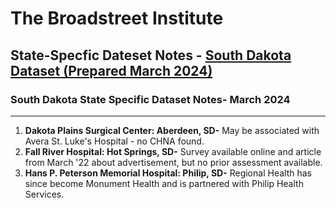 # The Broadstreet Institute

## State-Specfic Dateset Notes - [South Dakota Dataset (Prepared March 2024)](https://github.com/BroadStreet-Health/Community-Health-Needs-Assessments)

### South Dakota State Specific Dataset Notes- March 2024

---

1. <strong> Dakota Plains Surgical Center: Aberdeen, SD-</strong> May be associated with Avera St. Luke's Hospital - no CHNA found.
1. <strong> Fall River Hospital: Hot Springs, SD-</strong> Survey available online and article from March '22 about advertisement, but no prior assessment available.
1. <strong> Hans P. Peterson Memorial Hospital: Philip, SD-</strong> Regional Health has since become Monument Health and is partnered with Philip Health Services.
